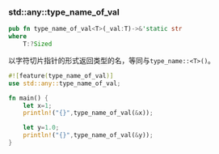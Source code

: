 ### std::any::type_name_of_val

```rust
pub fn type_name_of_val<T>(_val:T)->&'static str
where
	T:?Sized
```

以字符切片指针的形式返回类型的名，等同与`type_name::<T>()`。

```rust
#![feature(type_name_of_val)]
use std::any::type_name_of_val;

fn main() {
    let x=1;
    println!("{}",type_name_of_val(&x));

    let y=1.0;
    println!("{}",type_name_of_val(&y));
}
```

